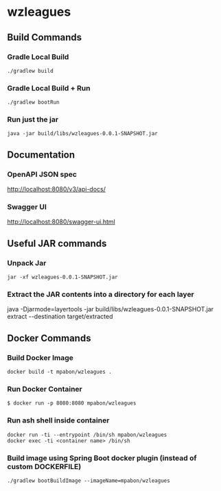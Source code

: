 # wzleagues

## Build Commands

### Gradle Local Build
`./gradlew build`

### Gradle Local Build + Run
`./gradlew bootRun`

### Run just the jar
`java -jar build/libs/wzleagues-0.0.1-SNAPSHOT.jar`

## Documentation

### OpenAPI JSON spec
[http://localhost:8080/v3/api-docs/](http://localhost:8080/v3/api-docs/)

### Swagger UI
[http://localhost:8080/swagger-ui.html](http://localhost:8080/swagger-ui.html)

## Useful JAR commands

### Unpack Jar
`jar -xf wzleagues-0.0.1-SNAPSHOT.jar`

### Extract the JAR contents into a directory for each layer
java -Djarmode=layertools -jar build/libs/wzleagues-0.0.1-SNAPSHOT.jar extract --destination target/extracted

## Docker Commands

### Build Docker Image
`docker build -t mpabon/wzleagues .`

### Run Docker Container
`$ docker run -p 8080:8080 mpabon/wzleagues`


### Run ash shell inside container
`docker run -ti --entrypoint /bin/sh mpabon/wzleagues` <br/>
`docker exec -ti <container name> /bin/sh`

### Build image using Spring Boot docker plugin (instead of custom DOCKERFILE)
`./gradlew bootBuildImage --imageName=mpabon/wzleagues`
